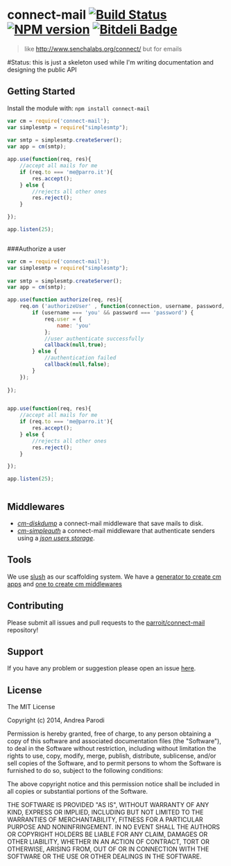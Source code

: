 # connect-mail [![Build Status](https://secure.travis-ci.org/parroit/connect-mail.png?branch=master)](http://travis-ci.org/parroit/connect-mail) [![NPM version](https://badge-me.herokuapp.com/api/npm/connect-mail.png)](http://badges.enytc.com/for/npm/connect-mail) [![Bitdeli Badge](https://d2weczhvl823v0.cloudfront.net/parroit/connect-mail/trend.png)](https://bitdeli.com/free "Bitdeli Badge")

> like http://www.senchalabs.org/connect/ but for emails

#Status: this is just a skeleton used while I'm writing documentation and designing the public API


## Getting Started
Install the module with: `npm install connect-mail`

```javascript
var cm = require('connect-mail');
var simplesmtp = require("simplesmtp");
    
var smtp = simplesmtp.createServer();
var app = cm(smtp);

app.use(function(req, res){
    //accept all mails for me
    if (req.to === 'me@parro.it'){
        res.accept();
    } else { 
        //rejects all other ones
        res.reject();
    }

});

app.listen(25);



```

###Authorize a user

```javascript
var cm = require('connect-mail');
var simplesmtp = require("simplesmtp");
    
var smtp = simplesmtp.createServer();
var app = cm(smtp);

app.use(function authorize(req, res){
    req.on ('authorizeUser' , function(connection, username, password, callback){
        if (username === 'you' && password === 'password') {
            req.user = {
                name: 'you'
            };
            //user authenticate successfully
            callback(null,true);
        } else {
            //authentication failed
            callback(null,false);
        }
    });
    
});


app.use(function(req, res){
    //accept all mails for me
    if (req.to === 'me@parro.it'){
        res.accept();
    } else { 
        //rejects all other ones
        res.reject();
    }

});

app.listen(25);



```

## Middlewares

* [*cm-diskdump*](https://github.com/connect-mail/cm-diskdump) a connect-mail middleware that save mails to disk.
* [*cm-simpleauth*](https://github.com/connect-mail/cm-simpleauth) a connect-mail middleware that authenticate senders using a [*json users storage*](https://github.com/connect-mail/jsonusersstorage).

## Tools

We use [slush](https://github.com/slushjs) as our scaffolding system. We have a 
[generator to create cm apps](https://github.com/connect-mail/slush-cmapp) and [one to
create cm middlewares](https://github.com/connect-mail/slush-cmmid)


## Contributing

Please submit all issues and pull requests to the [parroit/connect-mail](http://github.com/parroit/connect-mail) repository!

## Support
If you have any problem or suggestion please open an issue [here](https://github.com/parroit/connect-mail/issues).

## License 

The MIT License

Copyright (c) 2014, Andrea Parodi

Permission is hereby granted, free of charge, to any person
obtaining a copy of this software and associated documentation
files (the "Software"), to deal in the Software without
restriction, including without limitation the rights to use,
copy, modify, merge, publish, distribute, sublicense, and/or sell
copies of the Software, and to permit persons to whom the
Software is furnished to do so, subject to the following
conditions:

The above copyright notice and this permission notice shall be
included in all copies or substantial portions of the Software.

THE SOFTWARE IS PROVIDED "AS IS", WITHOUT WARRANTY OF ANY KIND,
EXPRESS OR IMPLIED, INCLUDING BUT NOT LIMITED TO THE WARRANTIES
OF MERCHANTABILITY, FITNESS FOR A PARTICULAR PURPOSE AND
NONINFRINGEMENT. IN NO EVENT SHALL THE AUTHORS OR COPYRIGHT
HOLDERS BE LIABLE FOR ANY CLAIM, DAMAGES OR OTHER LIABILITY,
WHETHER IN AN ACTION OF CONTRACT, TORT OR OTHERWISE, ARISING
FROM, OUT OF OR IN CONNECTION WITH THE SOFTWARE OR THE USE OR
OTHER DEALINGS IN THE SOFTWARE.


